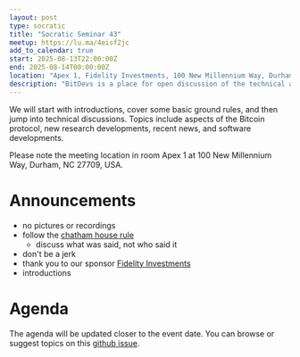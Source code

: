 ```yaml
---
layout: post
type: socratic
title: "Socratic Seminar 43"
meetup: https://lu.ma/4eisf2jc
add_to_calendar: true
start: 2025-08-13T22:00:00Z
end: 2025-08-14T00:00:00Z
location: "Apex 1, Fidelity Investments, 100 New Millennium Way, Durham, NC 27709"
description: "BitDevs is a place for open discussion of the technical aspects of bitcoin and related protocols. Be advised: discussion will be technical. Please RSVP or email trianglebitdevs at protonmail dot com to confirm your attendance. You will be required to show ID to the security guard to gain admission, but you do not need to RSVP in public."
---
```


We will start with introductions, cover some basic ground rules, and then jump into technical discussions. Topics include aspects of the Bitcoin protocol, new research developments, recent news, and software developments.

Please note the meeting location in room Apex 1 at 100 New Millennium Way, Durham, NC 27709, USA.

# Announcements

- no pictures or recordings
- follow the [chatham house rule](https://en.wikipedia.org/wiki/Chatham_House_Rule)
  - discuss what was said, not who said it
- don't be a jerk
- thank you to our sponsor [Fidelity Investments](https://www.fidelity.com/)
- introductions

# Agenda

The agenda will be updated closer to the event date. You can browse or suggest topics on this [github issue](https://github.com/TriangleBitDevs/TriangleBitDevs.github.io/issues/41).
